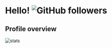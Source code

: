 # Hello! <img alt="GitHub followers" src="https://img.shields.io/github/followers/HitaloSama?style=social" /></a>

## Profile overview

<img align="center" alt="stats" src="https://github-readme-stats.vercel.app/api?username=HitaloSama&show_icons=true&hide_border=true&count_private=true&theme=dark&custom_title=Hitalo's Statistics">
